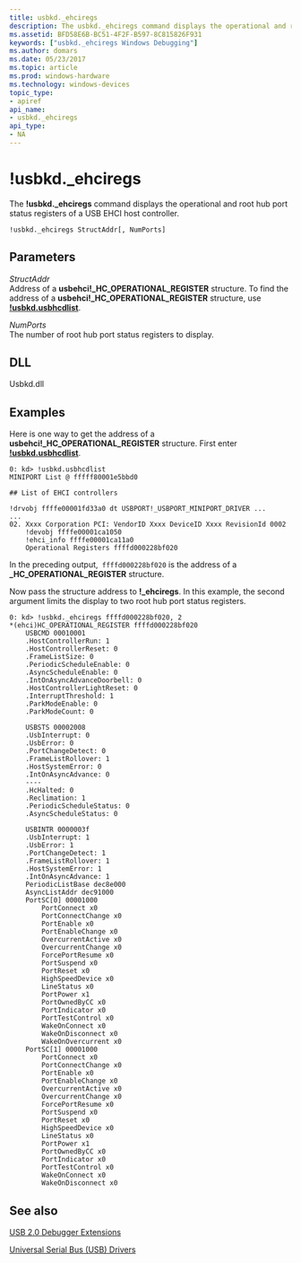 ```yaml
---
title: usbkd._ehciregs
description: The usbkd._ehciregs command displays the operational and root hub port status registers of a USB EHCI host controller.
ms.assetid: BFD58E6B-BC51-4F2F-B597-8C815826F931
keywords: ["usbkd._ehciregs Windows Debugging"]
ms.author: domars
ms.date: 05/23/2017
ms.topic: article
ms.prod: windows-hardware
ms.technology: windows-devices
topic_type:
- apiref
api_name:
- usbkd._ehciregs
api_type:
- NA
---
```


# !usbkd.\_ehciregs


The **!usbkd.\_ehciregs** command displays the operational and root hub port status registers of a USB EHCI host controller.

```
!usbkd._ehciregs StructAddr[, NumPorts]
```

## <span id="ddk__devobj_dbg"></span><span id="DDK__DEVOBJ_DBG"></span>Parameters


<span id="_______StructAddr______"></span><span id="_______structaddr______"></span><span id="_______STRUCTADDR______"></span> *StructAddr*   
Address of a **usbehci!\_HC\_OPERATIONAL\_REGISTER** structure. To find the address of a **usbehci!\_HC\_OPERATIONAL\_REGISTER** structure, use [**!usbkd.usbhcdlist**](-usbkd-usbhcdlist.md).

<span id="_______NumPorts______"></span><span id="_______numports______"></span><span id="_______NUMPORTS______"></span> *NumPorts*   
The number of root hub port status registers to display.

## <span id="DLL"></span><span id="dll"></span>DLL


Usbkd.dll

Examples
--------

Here is one way to get the address of a **usbehci!\_HC\_OPERATIONAL\_REGISTER** structure. First enter [**!usbkd.usbhcdlist**](-usbkd-usbhcdlist.md).

```
0: kd> !usbkd.usbhcdlist
MINIPORT List @ fffff80001e5bbd0

## List of EHCI controllers

!drvobj ffffe00001fd33a0 dt USBPORT!_USBPORT_MINIPORT_DRIVER ...
...
02. Xxxx Corporation PCI: VendorID Xxxx DeviceID Xxxx RevisionId 0002
    !devobj ffffe00001ca1050
    !ehci_info ffffe00001ca11a0
    Operational Registers ffffd000228bf020
```

In the preceding output,` ffffd000228bf020` is the address of a **\_HC\_OPERATIONAL\_REGISTER** structure.

Now pass the structure address to **!\_ehciregs**. In this example, the second argument limits the display to two root hub port status registers.

```
0: kd> !usbkd._ehciregs ffffd000228bf020, 2
*(ehci)HC_OPERATIONAL_REGISTER ffffd000228bf020
    USBCMD 00010001
    .HostControllerRun: 1
    .HostControllerReset: 0
    .FrameListSize: 0
    .PeriodicScheduleEnable: 0
    .AsyncScheduleEnable: 0
    .IntOnAsyncAdvanceDoorbell: 0
    .HostControllerLightReset: 0
    .InterruptThreshold: 1
    .ParkModeEnable: 0
    .ParkModeCount: 0

    USBSTS 00002008
    .UsbInterrupt: 0
    .UsbError: 0
    .PortChangeDetect: 0
    .FrameListRollover: 1
    .HostSystemError: 0
    .IntOnAsyncAdvance: 0
    ----
    .HcHalted: 0
    .Reclimation: 1
    .PeriodicScheduleStatus: 0
    .AsyncScheduleStatus: 0

    USBINTR 0000003f
    .UsbInterrupt: 1
    .UsbError: 1
    .PortChangeDetect: 1
    .FrameListRollover: 1
    .HostSystemError: 1
    .IntOnAsyncAdvance: 1
    PeriodicListBase dec8e000
    AsyncListAddr dec91000
    PortSC[0] 00001000
        PortConnect x0
        PortConnectChange x0
        PortEnable x0
        PortEnableChange x0
        OvercurrentActive x0
        OvercurrentChange x0
        ForcePortResume x0
        PortSuspend x0
        PortReset x0
        HighSpeedDevice x0
        LineStatus x0
        PortPower x1
        PortOwnedByCC x0
        PortIndicator x0
        PortTestControl x0
        WakeOnConnect x0
        WakeOnDisconnect x0
        WakeOnOvercurrent x0
    PortSC[1] 00001000
        PortConnect x0
        PortConnectChange x0
        PortEnable x0
        PortEnableChange x0
        OvercurrentActive x0
        OvercurrentChange x0
        ForcePortResume x0
        PortSuspend x0
        PortReset x0
        HighSpeedDevice x0
        LineStatus x0
        PortPower x1
        PortOwnedByCC x0
        PortIndicator x0
        PortTestControl x0
        WakeOnConnect x0
        WakeOnDisconnect x0
```

## <span id="see_also"></span>See also


[USB 2.0 Debugger Extensions](usb-2-0-extensions.md)

[Universal Serial Bus (USB) Drivers](http://go.microsoft.com/fwlink/p?LinkID=227351)

 

 






